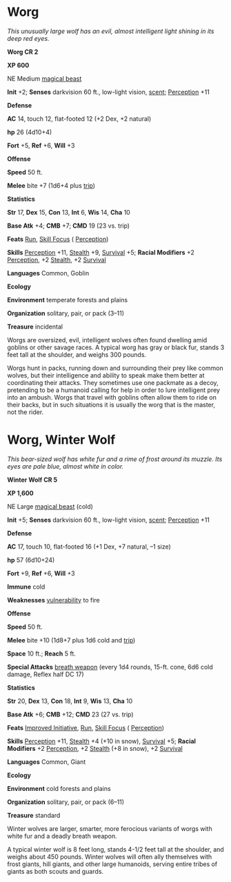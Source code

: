# Worg

_This unusually large wolf has an evil, almost intelligent light shining in its deep red eyes._

**Worg CR 2**

**XP 600**

NE Medium [magical beast](creatureTypes.md#_magical-beast)

**Init** +2; **Senses** darkvision 60 ft., low-light vision, [scent](universalMonsterRules.md#_scent); [Perception](../skills/perception.md#_perception) +11

**Defense**

**AC** 14, touch 12, flat-footed 12 (+2 Dex, +2 natural)

**hp** 26 (4d10+4)

**Fort** +5, **Ref** +6, **Will** +3

**Offense**

**Speed** 50 ft.

**Melee** bite +7 (1d6+4 plus [trip](universalMonsterRules.md#_trip))

**Statistics**

**Str** 17, **Dex** 15, **Con** 13, **Int** 6, **Wis** 14, **Cha** 10

**Base Atk** +4; **CMB** +7; **CMD** 19 (23 vs. trip)

**Feats** [Run](../feats.md#_run), [Skill Focus](../feats.md#_skill-focus) ( [Perception](../skills/perception.md#_perception))

**Skills** [Perception](../skills/perception.md#_perception) +11, [Stealth](../skills/stealth.md#_stealth) +9, [Survival](../skills/survival.md#_survival) +5; **Racial Modifiers** +2 [Perception](../skills/perception.md#_perception), +2 [Stealth](../skills/stealth.md#_stealth), +2 [Survival](../skills/survival.md#_survival)

**Languages** Common, Goblin

**Ecology**

**Environment** temperate forests and plains

**Organization** solitary, pair, or pack (3–11)

**Treasure** incidental

Worgs are oversized, evil, intelligent wolves often found dwelling amid goblins or other savage races. A typical worg has gray or black fur, stands 3 feet tall at the shoulder, and weighs 300 pounds.

Worgs hunt in packs, running down and surrounding their prey like common wolves, but their intelligence and ability to speak make them better at coordinating their attacks. They sometimes use one packmate as a decoy, pretending to be a humanoid calling for help in order to lure intelligent prey into an ambush. Worgs that travel with goblins often allow them to ride on their backs, but in such situations it is usually the worg that is the master, not the rider.

# Worg, Winter Wolf

_This bear-sized wolf has white fur and a rime of frost around its muzzle. Its eyes are pale blue, almost white in color._

**Winter Wolf CR 5**

**XP 1,600**

NE Large [magical beast](creatureTypes.md#_magical-beast) (cold)

**Init** +5; **Senses** darkvision 60 ft., low-light vision, [scent](universalMonsterRules.md#_scent); [Perception](../skills/perception.md#_perception) +11

**Defense**

**AC** 17, touch 10, flat-footed 16 (+1 Dex, +7 natural, –1 size)

**hp** 57 (6d10+24)

**Fort** +9, **Ref** +6, **Will** +3

**Immune** cold

**Weaknesses** [vulnerability](universalMonsterRules.md#_vulnerabilties) to fire

**Offense**

**Speed** 50 ft.

**Melee** bite +10 (1d8+7 plus 1d6 cold and [trip](universalMonsterRules.md#_trip))

**Space** 10 ft.; **Reach** 5 ft.

**Special Attacks** [breath weapon](universalMonsterRules.md#_breath-weapon) (every 1d4 rounds, 15-ft. cone, 6d6 cold damage, Reflex half DC 17)

**Statistics**

**Str** 20, **Dex** 13, **Con** 18, **Int** 9, **Wis** 13, **Cha** 10

**Base Atk** +6; **CMB** +12; **CMD** 23 (27 vs. trip)

**Feats** [Improved Initiative](../feats.md#_improved-initiative), [Run](../feats.md#_run), [Skill Focus](../feats.md#_skill-focus) ( [Perception](../skills/perception.md#_perception))

**Skills** [Perception](../skills/perception.md#_perception) +11, [Stealth](../skills/stealth.md#_stealth) +4 (+10 in snow), [Survival](../skills/survival.md#_survival) +5; **Racial Modifiers** +2 [Perception](../skills/perception.md#_perception), +2 [Stealth](../skills/stealth.md#_stealth) (+8 in snow), +2 [Survival](../skills/survival.md#_survival)

**Languages** Common, Giant

**Ecology**

**Environment** cold forests and plains

**Organization** solitary, pair, or pack (6–11)

**Treasure** standard

Winter wolves are larger, smarter, more ferocious variants of worgs with white fur and a deadly breath weapon.

A typical winter wolf is 8 feet long, stands 4-1/2 feet tall at the shoulder, and weighs about 450 pounds. Winter wolves will often ally themselves with frost giants, hill giants, and other large humanoids, serving entire tribes of giants as both scouts and guards.

